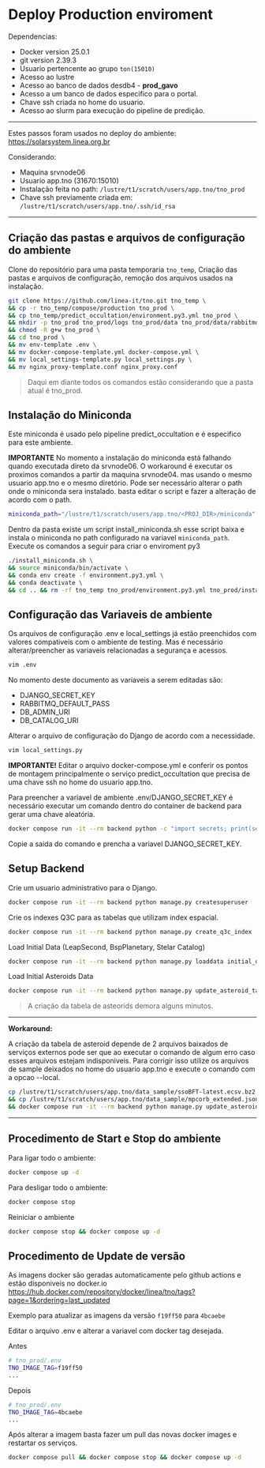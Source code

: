 # Deploy Production enviroment

Dependencias:

- Docker version 25.0.1
- git version 2.39.3
- Usuario pertencente ao grupo `ton(15010)`
- Acesso ao lustre
- Acesso ao banco de dados desdb4 - **prod_gavo**
- Acesso a um banco de dados especifico para o portal.
- Chave ssh criada no home do usuario.
- Acesso ao slurm para execução do pipeline de predição.

---

Estes passos foram usados no deploy do ambiente: <https://solarsystem.linea.org.br>

Considerando:

- Maquina srvnode06
- Usuario app.tno (31670:15010)
- Instalação feita no path: `/lustre/t1/scratch/users/app.tno/tno_prod`
- Chave ssh previamente criada em: `/lustre/t1/scratch/users/app.tno/.ssh/id_rsa`

---

## Criação das pastas e arquivos de configuração do ambiente

Clone do repositório para uma pasta temporaria `tno_temp`, Criação das pastas e arquivos de configuração, remoção dos arquivos usados na instalação.

<!-- markdownlint-disable-next-line -->

```bash
git clone https://github.com/linea-it/tno.git tno_temp \
&& cp -r tno_temp/compose/production tno_prod \
&& cp tno_temp/predict_occultation/environment.py3.yml tno_prod \
&& mkdir -p tno_prod tno_prod/logs tno_prod/data tno_prod/data/rabbitmq \
&& chmod -R g+w tno_prod \
&& cd tno_prod \
&& mv env-template .env \
&& mv docker-compose-template.yml docker-compose.yml \
&& mv local_settings-template.py local_settings.py \
&& mv nginx_proxy-template.conf nginx_proxy.conf
```

> Daqui em diante todos os comandos estão considerando que a pasta atual é tno_prod.

## Instalação do Miniconda

Este miniconda é usado pelo pipeline predict_occultation e é especifico para este ambiente.

**IMPORTANTE** No momento a instalação do miniconda está falhando quando executada direto da srvnode06. O workaround é executar os proximos comandos a partir da maquina srvnode04. mas usando o mesmo usuario app.tno e o mesmo diretório.
Pode ser necessário alterar o path onde o miniconda sera instalado. basta editar o script e fazer a alteração de acordo com o path.

```sh
miniconda_path="/lustre/t1/scratch/users/app.tno/<PROJ_DIR>/miniconda"
```

Dentro da pasta existe um script install_miniconda.sh esse script baixa e instala o miniconda no path configurado na variavel `miniconda_path`.
Execute os comandos a seguir para criar o enviroment py3

```bash
./install_miniconda.sh \
&& source miniconda/bin/activate \
&& conda env create -f environment.py3.yml \
&& conda deactivate \
&& cd .. && rm -rf tno_temp tno_prod/environment.py3.yml tno_prod/install_miniconda.sh && cd tno_prod
```

## Configuração das Variaveis de ambiente

Os arquivos de configuração .env e local_settings já estão preenchidos com valores compativeis com o ambiente de testing. Mas é necessário alterar/preencher as variaveis relacionadas a segurança e acessos.

```bash
vim .env
```

No momento deste documento as variaveis a serem editadas são:

- DJANGO_SECRET_KEY
- RABBITMQ_DEFAULT_PASS
- DB_ADMIN_URI
- DB_CATALOG_URI

Alterar o arquivo de configuração do Django de acordo com a necessidade.

```bash
vim local_settings.py
```

**IMPORTANTE!** Editar o arquivo docker-compose.yml e conferir os pontos de montagem principalmente
o serviço predict_occultation que precisa de uma chave ssh no home do usuario app.tno.

Para preencher a variavel de ambiente .env/DJANGO_SECRET_KEY é necessário executar um comando dentro do container de backend para gerar uma chave aleatória.

```bash
docker compose run -it --rm backend python -c "import secrets; print(secrets.token_urlsafe())"
```

Copie a saida do comando e prencha a variavel DJANGO_SECRET_KEY.

## Setup Backend

Crie um usuario administrativo para o Django.

```bash
docker compose run -it --rm backend python manage.py createsuperuser
```

Crie os indexes Q3C para as tabelas que utilizam index espacial.

```bash
docker compose run -it --rm backend python manage.py create_q3c_index
```

Load Initial Data (LeapSecond, BspPlanetary, Stelar Catalog)

```bash
docker compose run -it --rm backend python manage.py loaddata initial_data.yaml
```

Load Initial Asteroids Data

```bash
docker compose run -it --rm backend python manage.py update_asteroid_table
```

> A criação da tabela de asteorids demora alguns minutos.

---

**Workaround:**

A criação da tabela de asteroid depende de 2 arquivos baixados de serviços externos pode ser que ao executar o comando de algum erro caso esses arquivos estejam indisponiveis. Para corrigir isso utilize os arquivos de sample deixados no home do usuario app.tno e execute o comando com a opcao --local.

```bash
cp /lustre/t1/scratch/users/app.tno/data_sample/ssoBFT-latest.ecsv.bz2 data/asteroid_table/ \
&& cp /lustre/t1/scratch/users/app.tno/data_sample/mpcorb_extended.json.gz data/asteroid_table/ \
&& docker compose run -it --rm backend python manage.py update_asteroid_table --local
```

---

## Procedimento de Start e Stop do ambiente

Para ligar todo o ambiente:

```bash
docker compose up -d
```

Para desligar todo o ambiente:

```bash
docker compose stop
```

Reiniciar o ambiente

```bash
docker compose stop && docker compose up -d
```

## Procedimento de Update de versão

As imagens docker são geradas automaticamente pelo github actions e estão disponiveis no docker.io
https://hub.docker.com/repository/docker/linea/tno/tags?page=1&ordering=last_updated

Exemplo para atualizar as imagens da versão `f19ff50` para `4bcaebe`

Editar o arquivo .env e alterar a variavel com docker tag desejada.

Antes

```bash
# tno_prod/.env
TNO_IMAGE_TAG=f19ff50
...
```

Depois

```bash
# tno_prod/.env
TNO_IMAGE_TAG=4bcaebe
...
```

Após alterar a imagem basta fazer um pull das novas docker images e restartar os serviços.

```bash
docker compose pull && docker compose stop && docker compose up -d
```
